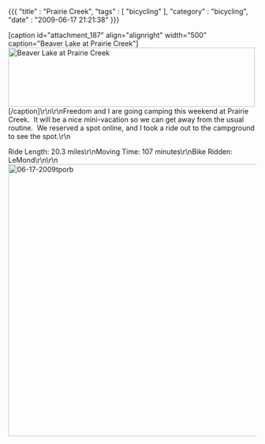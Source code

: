 {{{ "title" : "Prairie Creek", "tags" : [ "bicycling" ], "category" : "bicycling", "date" : "2009-06-17 21:21:38" }}}

[caption id="attachment_187" align="alignright" width="500" caption="Beaver Lake at Prairie Creek"]<a href="http://mark-ott.info/blog/wp-content/uploads/2009/06/beaver_lake_at_prairie_creek_photo0257.jpg"><img class="size-full wp-image-187" title="beaver_lake_at_prairie_creek_photo0257" src="http://mark-ott.info/blog/wp-content/uploads/2009/06/beaver_lake_at_prairie_creek_photo0257.jpg" alt="Beaver Lake at Prairie Creek" width="500" height="120" /></a>[/caption]\r\n\r\nFreedom and I are going camping this weekend at Prairie Creek.  It will be a nice mini-vacation so we can get away from the usual routine.  We reserved a spot online, and I took a ride out to the campground to see the spot.\r\n<p style="text-align: left;">Ride Length: 20.3 miles\r\nMoving Time: 107 minutes\r\nBike Ridden: LeMond\r\n\r\n<a href="http://mark-ott.info/blog/wp-content/uploads/2009/06/06-17-2009tporb.jpg"><img class="alignleft size-full wp-image-188" title="06-17-2009tporb" src="http://mark-ott.info/blog/wp-content/uploads/2009/06/06-17-2009tporb.jpg" alt="06-17-2009tporb" width="1000" height="551" /></a>